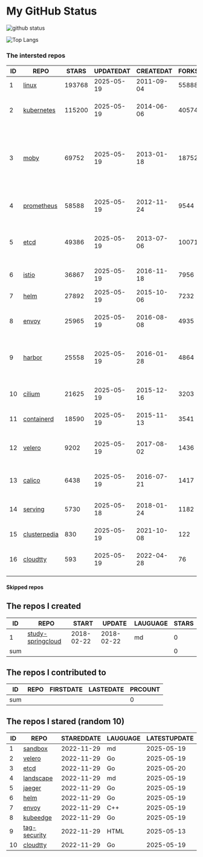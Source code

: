 # My GitHub Status

<img src="https://github-readme-stats-1.yihong0618.vercel.app/api?username=daoqingniu&show_icons=true&&&hide_title=true&count_private=true" alt="github status" />

![Top Langs](https://github-readme-stats-1.yihong0618.vercel.app/api/top-langs/?username=daoqingniu&layout=compact)

<!--START_SECTION:github_repos-->
### The intersted repos
| ID |                              REPO                               | STARS  | UPDATEDAT  | CREATEDAT  | FORKSCOUNT |                                                DESCRIPTIONS                                                |
|----|-----------------------------------------------------------------|--------|------------|------------|------------|------------------------------------------------------------------------------------------------------------|
|  1 | [linux](https://github.com/torvalds/linux)                      | 193768 | 2025-05-19 | 2011-09-04 |      55888 | Linux kernel source tree                                                                                   |
|  2 | [kubernetes](https://github.com/kubernetes/kubernetes)          | 115200 | 2025-05-19 | 2014-06-06 |      40574 | Production-Grade Container Scheduling and Management                                                       |
|  3 | [moby](https://github.com/moby/moby)                            |  69752 | 2025-05-19 | 2013-01-18 |      18752 | The Moby Project - a collaborative project for the container ecosystem to assemble container-based systems |
|  4 | [prometheus](https://github.com/prometheus/prometheus)          |  58588 | 2025-05-19 | 2012-11-24 |       9544 | The Prometheus monitoring system and time series database.                                                 |
|  5 | [etcd](https://github.com/etcd-io/etcd)                         |  49386 | 2025-05-19 | 2013-07-06 |      10071 | Distributed reliable key-value store for the most critical data of a distributed system                    |
|  6 | [istio](https://github.com/istio/istio)                         |  36867 | 2025-05-19 | 2016-11-18 |       7956 | Connect, secure, control, and observe services.                                                            |
|  7 | [helm](https://github.com/helm/helm)                            |  27892 | 2025-05-19 | 2015-10-06 |       7232 | The Kubernetes Package Manager                                                                             |
|  8 | [envoy](https://github.com/envoyproxy/envoy)                    |  25965 | 2025-05-19 | 2016-08-08 |       4935 | Cloud-native high-performance edge/middle/service proxy                                                    |
|  9 | [harbor](https://github.com/goharbor/harbor)                    |  25558 | 2025-05-19 | 2016-01-28 |       4864 | An open source trusted cloud native registry project that stores, signs, and scans content.                |
| 10 | [cilium](https://github.com/cilium/cilium)                      |  21625 | 2025-05-19 | 2015-12-16 |       3203 | eBPF-based Networking, Security, and Observability                                                         |
| 11 | [containerd](https://github.com/containerd/containerd)          |  18590 | 2025-05-19 | 2015-11-13 |       3541 | An open and reliable container runtime                                                                     |
| 12 | [velero](https://github.com/vmware-tanzu/velero)                |   9202 | 2025-05-19 | 2017-08-02 |       1436 | Backup and migrate Kubernetes applications and their persistent volumes                                    |
| 13 | [calico](https://github.com/projectcalico/calico)               |   6438 | 2025-05-19 | 2016-07-21 |       1417 | Cloud native networking and network security                                                               |
| 14 | [serving](https://github.com/knative/serving)                   |   5730 | 2025-05-18 | 2018-01-24 |       1182 | Kubernetes-based, scale-to-zero, request-driven compute                                                    |
| 15 | [clusterpedia](https://github.com/clusterpedia-io/clusterpedia) |    830 | 2025-05-19 | 2021-10-08 |        122 | The Encyclopedia of Kubernetes clusters                                                                    |
| 16 | [cloudtty](https://github.com/cloudtty/cloudtty)                |    593 | 2025-05-19 | 2022-04-28 |         76 | A Friendly Kubernetes CloudShell (Web Terminal) !                                                          |



#### Skipped repos
<!--END_SECTION:github_repos-->

<!--START_SECTION:my_github-->
## The repos I created
| ID  |                                 REPO                                 |   START    |   UPDATE   | LAUGUAGE | STARS |
|-----|----------------------------------------------------------------------|------------|------------|----------|-------|
|   1 | [study-springcloud](https://github.com/daoqingniu/study-springcloud) | 2018-02-22 | 2018-02-22 | md       |     0 |
| sum |                                                                      |            |            |          |     0 |

## The repos I contributed to
| ID  | REPO | FIRSTDATE | LASTEDATE | PRCOUNT |
|-----|------|-----------|-----------|---------|
| sum |      |           |           |       0 |

## The repos I stared (random 10)
| ID |                         REPO                         | STAREDDATE | LAUGUAGE | LATESTUPDATE |
|----|------------------------------------------------------|------------|----------|--------------|
|  1 | [sandbox](https://github.com/cncf/sandbox)           | 2022-11-29 | md       | 2025-05-19   |
|  2 | [velero](https://github.com/vmware-tanzu/velero)     | 2022-11-29 | Go       | 2025-05-19   |
|  3 | [etcd](https://github.com/etcd-io/etcd)              | 2022-11-29 | Go       | 2025-05-20   |
|  4 | [landscape](https://github.com/cncf/landscape)       | 2022-11-29 | md       | 2025-05-19   |
|  5 | [jaeger](https://github.com/jaegertracing/jaeger)    | 2022-11-29 | Go       | 2025-05-19   |
|  6 | [helm](https://github.com/helm/helm)                 | 2022-11-29 | Go       | 2025-05-19   |
|  7 | [envoy](https://github.com/envoyproxy/envoy)         | 2022-11-29 | C++      | 2025-05-19   |
|  8 | [kubeedge](https://github.com/kubeedge/kubeedge)     | 2022-11-29 | Go       | 2025-05-19   |
|  9 | [tag-security](https://github.com/cncf/tag-security) | 2022-11-29 | HTML     | 2025-05-13   |
| 10 | [cloudtty](https://github.com/cloudtty/cloudtty)     | 2022-11-29 | Go       | 2025-05-19   |

<!--END_SECTION:my_github-->
